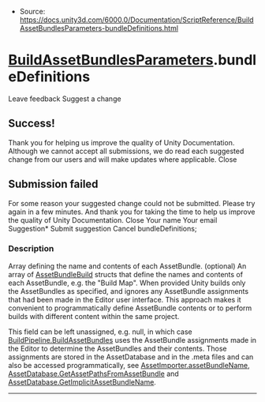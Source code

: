 * Source: https://docs.unity3d.com/6000.0/Documentation/ScriptReference/BuildAssetBundlesParameters-bundleDefinitions.html

#  [BuildAssetBundlesParameters](https://docs.unity3d.com/6000.0/Documentation/ScriptReference/BuildAssetBundlesParameters.html).bundleDefinitions
Leave feedback
Suggest a change
## Success!
Thank you for helping us improve the quality of Unity Documentation. Although we cannot accept all submissions, we do read each suggested change from our users and will make updates where applicable.
Close
## Submission failed
For some reason your suggested change could not be submitted. Please <a>try again</a> in a few minutes. And thank you for taking the time to help us improve the quality of Unity Documentation.
Close
Your name Your email Suggestion* Submit suggestion
Cancel
bundleDefinitions; 
### Description
Array defining the name and contents of each AssetBundle. (optional)
An array of [AssetBundleBuild](https://docs.unity3d.com/6000.0/Documentation/ScriptReference/AssetBundleBuild.html) structs that define the names and contents of each AssetBundle, e.g. the "Build Map". When provided Unity builds only the AssetBundles as specified, and ignores any AssetBundle assignments that had been made in the Editor user interface. This approach makes it convenient to programmatically define AssetBundle contents or to perform builds with different content within the same project.  
  
This field can be left unassigned, e.g. null, in which case [BuildPipeline.BuildAssetBundles](https://docs.unity3d.com/6000.0/Documentation/ScriptReference/BuildPipeline.BuildAssetBundles.html) uses the AssetBundle assignments made in the Editor to determine the AssetBundles and their contents. Those assignments are stored in the AssetDatabase and in the .meta files and can also be accessed programmatically, see [AssetImporter.assetBundleName](https://docs.unity3d.com/6000.0/Documentation/ScriptReference/AssetImporter-assetBundleName.html), [AssetDatabase.GetAssetPathsFromAssetBundle](https://docs.unity3d.com/6000.0/Documentation/ScriptReference/AssetDatabase.GetAssetPathsFromAssetBundle.html) and [AssetDatabase.GetImplicitAssetBundleName](https://docs.unity3d.com/6000.0/Documentation/ScriptReference/AssetDatabase.GetImplicitAssetBundleName.html). 
* * *
